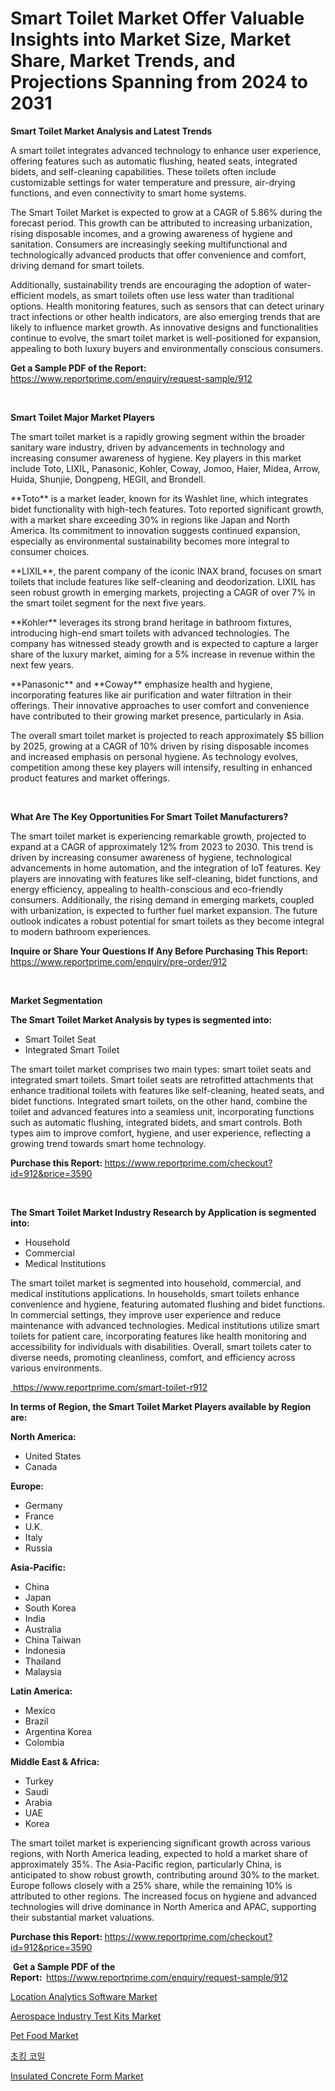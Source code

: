 <p><h1>Smart Toilet Market Offer Valuable Insights into Market Size, Market Share, Market Trends, and Projections Spanning from 2024 to 2031</h1></p><p><strong>Smart Toilet Market Analysis and Latest Trends</strong></p>
<p><p>A smart toilet integrates advanced technology to enhance user experience, offering features such as automatic flushing, heated seats, integrated bidets, and self-cleaning capabilities. These toilets often include customizable settings for water temperature and pressure, air-drying functions, and even connectivity to smart home systems. </p><p>The Smart Toilet Market is expected to grow at a CAGR of 5.86% during the forecast period. This growth can be attributed to increasing urbanization, rising disposable incomes, and a growing awareness of hygiene and sanitation. Consumers are increasingly seeking multifunctional and technologically advanced products that offer convenience and comfort, driving demand for smart toilets.</p><p>Additionally, sustainability trends are encouraging the adoption of water-efficient models, as smart toilets often use less water than traditional options. Health monitoring features, such as sensors that can detect urinary tract infections or other health indicators, are also emerging trends that are likely to influence market growth. As innovative designs and functionalities continue to evolve, the smart toilet market is well-positioned for expansion, appealing to both luxury buyers and environmentally conscious consumers.</p></p>
<p><strong>Get a Sample PDF of the Report:&nbsp;</strong> <a href="https://www.reportprime.com/enquiry/request-sample/912">https://www.reportprime.com/enquiry/request-sample/912</a></p>
<p>&nbsp;</p>
<p><strong>Smart Toilet Major Market Players</strong></p>
<p><p>The smart toilet market is a rapidly growing segment within the broader sanitary ware industry, driven by advancements in technology and increasing consumer awareness of hygiene. Key players in this market include Toto, LIXIL, Panasonic, Kohler, Coway, Jomoo, Haier, Midea, Arrow, Huida, Shunjie, Dongpeng, HEGII, and Brondell.</p><p>**Toto** is a market leader, known for its Washlet line, which integrates bidet functionality with high-tech features. Toto reported significant growth, with a market share exceeding 30% in regions like Japan and North America. Its commitment to innovation suggests continued expansion, especially as environmental sustainability becomes more integral to consumer choices.</p><p>**LIXIL**, the parent company of the iconic INAX brand, focuses on smart toilets that include features like self-cleaning and deodorization. LIXIL has seen robust growth in emerging markets, projecting a CAGR of over 7% in the smart toilet segment for the next five years.</p><p>**Kohler** leverages its strong brand heritage in bathroom fixtures, introducing high-end smart toilets with advanced technologies. The company has witnessed steady growth and is expected to capture a larger share of the luxury market, aiming for a 5% increase in revenue within the next few years.</p><p>**Panasonic** and **Coway** emphasize health and hygiene, incorporating features like air purification and water filtration in their offerings. Their innovative approaches to user comfort and convenience have contributed to their growing market presence, particularly in Asia.</p><p>The overall smart toilet market is projected to reach approximately $5 billion by 2025, growing at a CAGR of 10% driven by rising disposable incomes and increased emphasis on personal hygiene. As technology evolves, competition among these key players will intensify, resulting in enhanced product features and market offerings.</p></p>
<p>&nbsp;</p>
<p><strong>What Are The Key Opportunities For Smart Toilet Manufacturers?</strong></p>
<p><p>The smart toilet market is experiencing remarkable growth, projected to expand at a CAGR of approximately 12% from 2023 to 2030. This trend is driven by increasing consumer awareness of hygiene, technological advancements in home automation, and the integration of IoT features. Key players are innovating with features like self-cleaning, bidet functions, and energy efficiency, appealing to health-conscious and eco-friendly consumers. Additionally, the rising demand in emerging markets, coupled with urbanization, is expected to further fuel market expansion. The future outlook indicates a robust potential for smart toilets as they become integral to modern bathroom experiences.</p></p>
<p><strong>Inquire or Share Your Questions If Any Before Purchasing This Report:</strong> <a href="https://www.reportprime.com/enquiry/pre-order/912">https://www.reportprime.com/enquiry/pre-order/912</a></p>
<p>&nbsp;</p>
<p><strong>Market Segmentation</strong></p>
<p><strong>The Smart Toilet Market Analysis by types is segmented into:</strong></p>
<p><ul><li>Smart Toilet Seat</li><li>Integrated Smart Toilet</li></ul></p>
<p><p>The smart toilet market comprises two main types: smart toilet seats and integrated smart toilets. Smart toilet seats are retrofitted attachments that enhance traditional toilets with features like self-cleaning, heated seats, and bidet functions. Integrated smart toilets, on the other hand, combine the toilet and advanced features into a seamless unit, incorporating functions such as automatic flushing, integrated bidets, and smart controls. Both types aim to improve comfort, hygiene, and user experience, reflecting a growing trend towards smart home technology.</p></p>
<p><strong>Purchase this Report:&nbsp;</strong><a href="https://www.reportprime.com/checkout?id=912&price=3590">https://www.reportprime.com/checkout?id=912&price=3590</a></p>
<p>&nbsp;</p>
<p><strong>The Smart Toilet Market Industry Research by Application is segmented into:</strong></p>
<p><ul><li>Household</li><li>Commercial</li><li>Medical Institutions</li></ul></p>
<p><p>The smart toilet market is segmented into household, commercial, and medical institutions applications. In households, smart toilets enhance convenience and hygiene, featuring automated flushing and bidet functions. In commercial settings, they improve user experience and reduce maintenance with advanced technologies. Medical institutions utilize smart toilets for patient care, incorporating features like health monitoring and accessibility for individuals with disabilities. Overall, smart toilets cater to diverse needs, promoting cleanliness, comfort, and efficiency across various environments.</p></p>
<p><a href="https://www.reportprime.com/smart-toilet-r912">&nbsp;https://www.reportprime.com/smart-toilet-r912</a></p>
<p><strong>In terms of Region, the Smart Toilet Market Players available by Region are:</strong></p>
<p>
    <p> <strong> North America: </strong>
        <ul>
            <li>United States</li>
            <li>Canada</li>
        </ul>
        </p> 
    <p> <strong> Europe: </strong>
        <ul>
            <li>Germany</li>
            <li>France</li>
            <li>U.K.</li>
            <li>Italy</li>
            <li>Russia</li>
        </ul>
        </p> 
    <p> <strong> Asia-Pacific: </strong>
        <ul>
            <li>China</li>
            <li>Japan</li>
            <li>South Korea</li>
            <li>India</li>
            <li>Australia</li>
            <li>China Taiwan</li>
            <li>Indonesia</li>
            <li>Thailand</li>
            <li>Malaysia</li>
        </ul>
        </p> 
    <p> <strong> Latin America: </strong>
        <ul>
            <li>Mexico</li>
            <li>Brazil</li>
            <li>Argentina Korea</li>
            <li>Colombia</li>
        </ul>
        </p> 
    <p> <strong> Middle East & Africa: </strong>
        <ul>
            <li>Turkey</li>
            <li>Saudi</li>
            <li>Arabia</li>
            <li>UAE</li>
            <li>Korea</li>
        </ul>
    </p>
    </p>
<p><p>The smart toilet market is experiencing significant growth across various regions, with North America leading, expected to hold a market share of approximately 35%. The Asia-Pacific region, particularly China, is anticipated to show robust growth, contributing around 30% to the market. Europe follows closely with a 25% share, while the remaining 10% is attributed to other regions. The increased focus on hygiene and advanced technologies will drive dominance in North America and APAC, supporting their substantial market valuations.</p></p>
<p><strong>Purchase this Report: </strong><a href="https://www.reportprime.com/checkout?id=912&price=3590">https://www.reportprime.com/checkout?id=912&price=3590</a></p>
<p>&nbsp;<strong>Get a Sample PDF of the Report:&nbsp;&nbsp;</strong><a href="https://www.reportprime.com/enquiry/request-sample/912">https://www.reportprime.com/enquiry/request-sample/912</a></p>
<p><strong></strong></p>
<p><p><a href="https://medium.com/@clairedivash14/future-of-location-analytics-software-market-global-market-forecast-and-market-trends-2024-2031-2332e222409c">Location Analytics Software Market</a></p><p><a href="https://issuu.com/reportprime-2/docs/aerospace-industry-test-kits-market_649ab0b0ef2499">Aerospace Industry Test Kits Market</a></p><p><a href="https://github.com/YashRP12/Market-Research-Report-List-6/blob/main/pet-food-market.md">Pet Food Market</a></p><p><a href="https://medium.com/@rudyswaniafgwski56664/%EC%A0%84%EB%9E%B5%EC%A0%81-%EB%A1%9C%EB%93%9C%EB%A7%B5-%EA%B8%80%EB%A1%9C%EB%B2%8C-%EC%B4%88%ED%81%AC-%EC%BD%94%EC%9D%BC-%EC%8B%9C%EC%9E%A5-%EC%9D%B8%EC%82%AC%EC%9D%B4%ED%8A%B8-%EB%B0%8F-%EA%B8%B0%ED%9A%8C-2024-2031-ca8b53750f88">초킹 코일</a></p><p><a href="https://www.linkedin.com/pulse/insulated-concrete-form-market-research-report-forecast-k96mf?trackingId=4VQIVVq8R52CQA8tdlk2mw%3D%3D">Insulated Concrete Form Market</a></p></p>